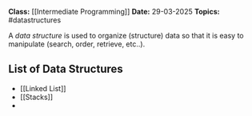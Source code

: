 **Class:** [[Intermediate Programming]]
**Date:** 29-03-2025
**Topics:** #datastructures 

A *data structure* is used to organize (structure) data so that it is easy to manipulate (search, order, retrieve, etc..).
## List of Data Structures
- [[Linked List]]
- [[Stacks]]
- 
